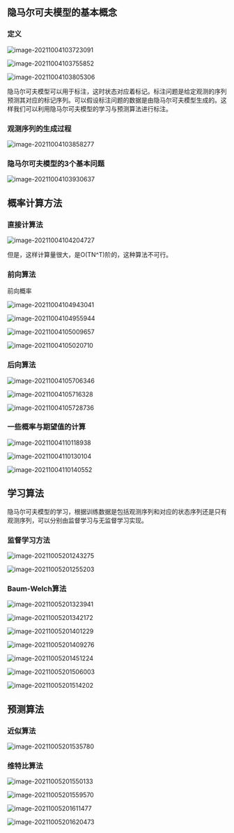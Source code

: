 ## 隐马尔可夫模型的基本概念

### 定义

![image-20211004103723091](img/image-20211004103723091.png)

![image-20211004103755852](img/image-20211004103755852.png)

![image-20211004103805306](img/image-20211004103805306.png)

隐马尔可夫模型可以用于标注，这时状态对应着标记。标注问题是给定观测的序列预测其对应的标记序列。可以假设标注问题的数据是由隐马尔可夫模型生成的。这样我们可以利用隐马尔可夫模型的学习与预测算法进行标注。

### 观测序列的生成过程

![image-20211004103858277](img/image-20211004103858277.png)

### 隐马尔可夫模型的3个基本问题

![image-20211004103930637](img/image-20211004103930637.png)

## 概率计算方法

### 直接计算法

![image-20211004104204727](img/image-20211004104204727.png)

但是，这样计算量很大，是O(TN^T)阶的，这种算法不可行。

### 前向算法

前向概率

![image-20211004104943041](img/image-20211004104943041.png)

![image-20211004104955944](img/image-20211004104955944.png)

![image-20211004105009657](img/image-20211004105009657.png)

![image-20211004105020710](img/image-20211004105020710.png)

### 后向算法

![image-20211004105706346](img/image-20211004105706346.png)

![image-20211004105716328](img/image-20211004105716328.png)

![image-20211004105728736](img/image-20211004105728736.png)

### 一些概率与期望值的计算

![image-20211004110118938](img/image-20211004110118938.png)

![image-20211004110130104](img/image-20211004110130104.png)

![image-20211004110140552](img/image-20211004110140552.png)

## 学习算法

隐马尔可夫模型的学习，根据训练数据是包括观测序列和对应的状态序列还是只有观测序列，可以分别由监督学习与无监督学习实现。

### 监督学习方法

![image-20211005201243275](img/image-20211005201243275.png)

![image-20211005201255203](img/image-20211005201255203.png)

### Baum-Welch算法

![image-20211005201323941](img/image-20211005201323941.png)

![image-20211005201342172](img/image-20211005201342172.png)

![image-20211005201401229](img/image-20211005201401229.png)

![image-20211005201409276](img/image-20211005201409276.png)

![image-20211005201451224](img/image-20211005201451224.png)

![image-20211005201506003](img/image-20211005201506003.png)

![image-20211005201514202](img/image-20211005201514202.png)

## 预测算法

### 近似算法

![image-20211005201535780](img/image-20211005201535780.png)

### 维特比算法

![image-20211005201550133](img/image-20211005201550133.png)

![image-20211005201559570](img/image-20211005201559570.png)

![image-20211005201611477](img/image-20211005201611477.png)

![image-20211005201620473](img/image-20211005201620473.png)

